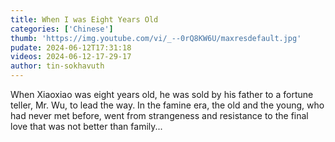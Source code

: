 ```yaml
---
title: When I was Eight Years Old
categories: ['Chinese']
thumb: 'https://img.youtube.com/vi/_--0rQ8KW6U/maxresdefault.jpg'
pudate: 2024-06-12T17:31:18
videos: 2024-06-12-17-29-17
author: tin-sokhavuth
---
```

When Xiaoxiao was eight years old, he was sold by his father to a fortune teller, Mr. Wu, to lead the way. In the famine era, the old and the young, who had never met before, went from strangeness and resistance to the final love that was not better than family...